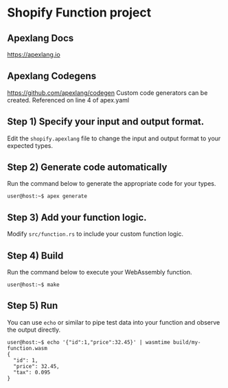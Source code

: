 # Shopify Function project
## Apexlang Docs
https://apexlang.io

## Apexlang Codegens
https://github.com/apexlang/codegen
Custom code generators can be created.  Referenced on line 4 of apex.yaml

## Step 1) Specify your input and output format.

Edit the `shopify.apexlang` file to change the input and output format to your expected types.

## Step 2) Generate code automatically

Run the command below to generate the appropriate code for your types.

```shell-session
user@host:~$ apex generate
```

## Step 3) Add your function logic.

Modify `src/function.rs` to include your custom function logic.

## Step 4) Build

Run the command below to execute your WebAssembly function.

```shell-session
user@host:~$ make
```

## Step 5) Run

You can use `echo` or similar to pipe test data into your function and observe the output directly.

```shell-session
user@host:~$ echo '{"id":1,"price":32.45}' | wasmtime build/my-function.wasm
{
  "id": 1,
  "price": 32.45,
  "tax": 0.095
}
```
